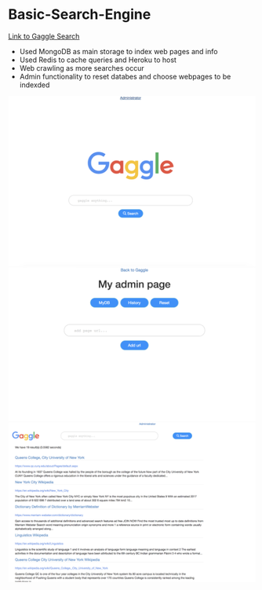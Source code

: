 # Basic-Search-Engine
  <a href=gaggle-search.herokuapp.com>Link to Gaggle Search</a>
- Used MongoDB as main storage to index web pages and info
- Used Redis to cache queries and Heroku to host 
- Web crawling as more searches occur
- Admin functionality to reset databes and choose webpages to be indexded

<img src="Screen Shot 2018-12-10 at 10.22.51 PM.png"/>
<img src="Screen Shot 2018-12-10 at 10.23.10 PM.png"/>
<img src="Screen Shot 2018-12-10 at 10.28.15 PM.png"/>
